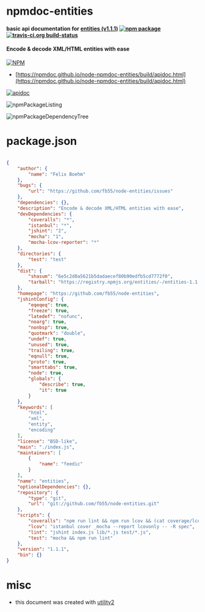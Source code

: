 # npmdoc-entities

#### basic api documentation for  [entities (v1.1.1)](https://github.com/fb55/node-entities)  [![npm package](https://img.shields.io/npm/v/npmdoc-entities.svg?style=flat-square)](https://www.npmjs.org/package/npmdoc-entities) [![travis-ci.org build-status](https://api.travis-ci.org/npmdoc/node-npmdoc-entities.svg)](https://travis-ci.org/npmdoc/node-npmdoc-entities)

#### Encode & decode XML/HTML entities with ease

[![NPM](https://nodei.co/npm/entities.png?downloads=true&downloadRank=true&stars=true)](https://www.npmjs.com/package/entities)

- [https://npmdoc.github.io/node-npmdoc-entities/build/apidoc.html](https://npmdoc.github.io/node-npmdoc-entities/build/apidoc.html)

[![apidoc](https://npmdoc.github.io/node-npmdoc-entities/build/screenCapture.buildCi.browser.%252Ftmp%252Fbuild%252Fapidoc.html.png)](https://npmdoc.github.io/node-npmdoc-entities/build/apidoc.html)

![npmPackageListing](https://npmdoc.github.io/node-npmdoc-entities/build/screenCapture.npmPackageListing.svg)

![npmPackageDependencyTree](https://npmdoc.github.io/node-npmdoc-entities/build/screenCapture.npmPackageDependencyTree.svg)



# package.json

```json

{
    "author": {
        "name": "Felix Boehm"
    },
    "bugs": {
        "url": "https://github.com/fb55/node-entities/issues"
    },
    "dependencies": {},
    "description": "Encode & decode XML/HTML entities with ease",
    "devDependencies": {
        "coveralls": "*",
        "istanbul": "*",
        "jshint": "2",
        "mocha": "1",
        "mocha-lcov-reporter": "*"
    },
    "directories": {
        "test": "test"
    },
    "dist": {
        "shasum": "6e5c2d0a5621b5dadaecef80b90edfb5cd7772f0",
        "tarball": "https://registry.npmjs.org/entities/-/entities-1.1.1.tgz"
    },
    "homepage": "https://github.com/fb55/node-entities",
    "jshintConfig": {
        "eqeqeq": true,
        "freeze": true,
        "latedef": "nofunc",
        "noarg": true,
        "nonbsp": true,
        "quotmark": "double",
        "undef": true,
        "unused": true,
        "trailing": true,
        "eqnull": true,
        "proto": true,
        "smarttabs": true,
        "node": true,
        "globals": {
            "describe": true,
            "it": true
        }
    },
    "keywords": [
        "html",
        "xml",
        "entity",
        "encoding"
    ],
    "license": "BSD-like",
    "main": "./index.js",
    "maintainers": [
        {
            "name": "feedic"
        }
    ],
    "name": "entities",
    "optionalDependencies": {},
    "repository": {
        "type": "git",
        "url": "git://github.com/fb55/node-entities.git"
    },
    "scripts": {
        "coveralls": "npm run lint && npm run lcov && (cat coverage/lcov.info | coveralls || exit 0)",
        "lcov": "istanbul cover _mocha --report lcovonly -- -R spec",
        "lint": "jshint index.js lib/*.js test/*.js",
        "test": "mocha && npm run lint"
    },
    "version": "1.1.1",
    "bin": {}
}
```



# misc
- this document was created with [utility2](https://github.com/kaizhu256/node-utility2)
